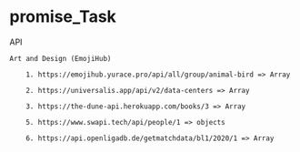 # promise_Task

API

    Art and Design (EmojiHub)

        1. https://emojihub.yurace.pro/api/all/group/animal-bird => Array

        2. https://universalis.app/api/v2/data-centers => Array

        3. https://the-dune-api.herokuapp.com/books/3 => Array

        5. https://www.swapi.tech/api/people/1 => objects

        6. https://api.openligadb.de/getmatchdata/bl1/2020/1 => Array